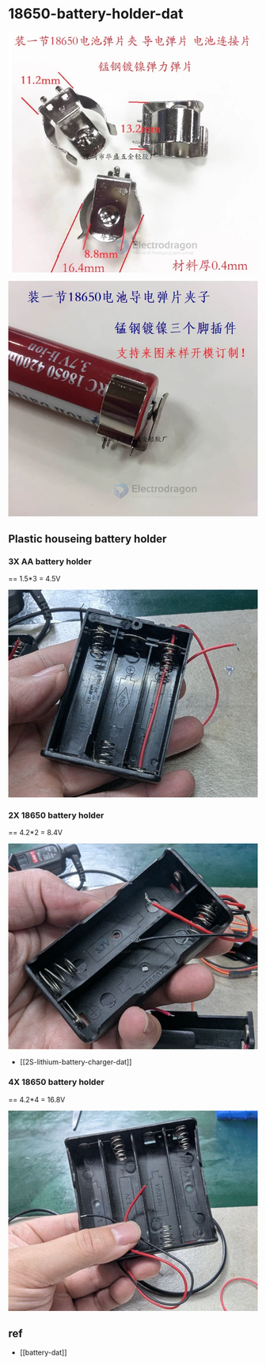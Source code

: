 
# 18650-battery-holder-dat


![](2024-03-29-16-01-14.png)

![](2024-03-29-16-01-28.png)


## Plastic houseing battery holder 

### 3X AA battery holder 

== 1.5*3 = 4.5V 

![](2025-05-08-18-06-19.png)

### 2X 18650 battery holder 

== 4.2*2 = 8.4V

![](2025-05-08-18-07-17.png)

- [[2S-lithium-battery-charger-dat]]

### 4X 18650 battery holder

== 4.2*4 = 16.8V

![](2025-05-08-18-07-25.png)


## ref 

- [[battery-dat]]